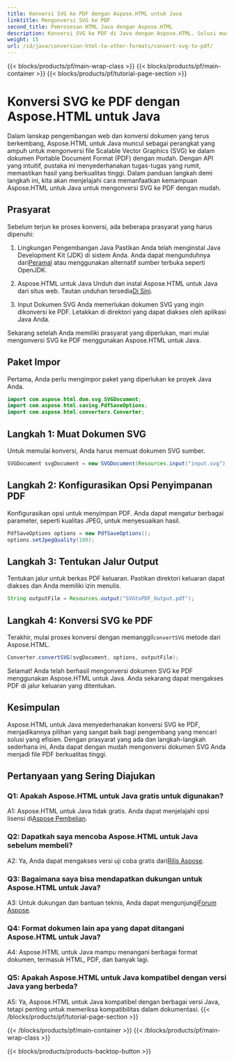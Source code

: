 ```yaml
---
title: Konversi SVG ke PDF dengan Aspose.HTML untuk Java
linktitle: Mengonversi SVG ke PDF
second_title: Pemrosesan HTML Java dengan Aspose.HTML
description: Konversi SVG ke PDF di Java dengan Aspose.HTML. Solusi mudah untuk konversi dokumen berkualitas tinggi.
weight: 15
url: /id/java/conversion-html-to-other-formats/convert-svg-to-pdf/
---
```


{{< blocks/products/pf/main-wrap-class >}}
{{< blocks/products/pf/main-container >}}
{{< blocks/products/pf/tutorial-page-section >}}

# Konversi SVG ke PDF dengan Aspose.HTML untuk Java


Dalam lanskap pengembangan web dan konversi dokumen yang terus berkembang, Aspose.HTML untuk Java muncul sebagai perangkat yang ampuh untuk mengonversi file Scalable Vector Graphics (SVG) ke dalam dokumen Portable Document Format (PDF) dengan mudah. Dengan API yang intuitif, pustaka ini menyederhanakan tugas-tugas yang rumit, memastikan hasil yang berkualitas tinggi. Dalam panduan langkah demi langkah ini, kita akan menjelajahi cara memanfaatkan kemampuan Aspose.HTML untuk Java untuk mengonversi SVG ke PDF dengan mudah.

## Prasyarat

Sebelum terjun ke proses konversi, ada beberapa prasyarat yang harus dipenuhi:

1. Lingkungan Pengembangan Java
 Pastikan Anda telah menginstal Java Development Kit (JDK) di sistem Anda. Anda dapat mengunduhnya dari[Peramal](https://www.oracle.com/java/technologies/javase-downloads.html) atau menggunakan alternatif sumber terbuka seperti OpenJDK.

2. Aspose.HTML untuk Java
 Unduh dan instal Aspose.HTML untuk Java dari situs web. Tautan unduhan tersedia[Di Sini](https://releases.aspose.com/html/java/).

3. Input Dokumen SVG
Anda memerlukan dokumen SVG yang ingin dikonversi ke PDF. Letakkan di direktori yang dapat diakses oleh aplikasi Java Anda.

Sekarang setelah Anda memiliki prasyarat yang diperlukan, mari mulai mengonversi SVG ke PDF menggunakan Aspose.HTML untuk Java.

## Paket Impor

Pertama, Anda perlu mengimpor paket yang diperlukan ke proyek Java Anda.

```java
import com.aspose.html.dom.svg.SVGDocument;
import com.aspose.html.saving.PdfSaveOptions;
import com.aspose.html.converters.Converter;
```

## Langkah 1: Muat Dokumen SVG

Untuk memulai konversi, Anda harus memuat dokumen SVG sumber.

```java
SVGDocument svgDocument = new SVGDocument(Resources.input("input.svg"));
```

## Langkah 2: Konfigurasikan Opsi Penyimpanan PDF

Konfigurasikan opsi untuk menyimpan PDF. Anda dapat mengatur berbagai parameter, seperti kualitas JPEG, untuk menyesuaikan hasil.

```java
PdfSaveOptions options = new PdfSaveOptions();
options.setJpegQuality(100);
```

## Langkah 3: Tentukan Jalur Output

Tentukan jalur untuk berkas PDF keluaran. Pastikan direktori keluaran dapat diakses dan Anda memiliki izin menulis.

```java
String outputFile = Resources.output("SVGtoPDF_Output.pdf");
```

## Langkah 4: Konversi SVG ke PDF

 Terakhir, mulai proses konversi dengan memanggil`convertSVG` metode dari Aspose.HTML.

```java
Converter.convertSVG(svgDocument, options, outputFile);
```

Selamat! Anda telah berhasil mengonversi dokumen SVG ke PDF menggunakan Aspose.HTML untuk Java. Anda sekarang dapat mengakses PDF di jalur keluaran yang ditentukan.

## Kesimpulan

Aspose.HTML untuk Java menyederhanakan konversi SVG ke PDF, menjadikannya pilihan yang sangat baik bagi pengembang yang mencari solusi yang efisien. Dengan prasyarat yang ada dan langkah-langkah sederhana ini, Anda dapat dengan mudah mengonversi dokumen SVG Anda menjadi file PDF berkualitas tinggi.

## Pertanyaan yang Sering Diajukan

### Q1: Apakah Aspose.HTML untuk Java gratis untuk digunakan?

 A1: Aspose.HTML untuk Java tidak gratis. Anda dapat menjelajahi opsi lisensi di[Aspose Pembelian](https://purchase.aspose.com/buy).

### Q2: Dapatkah saya mencoba Aspose.HTML untuk Java sebelum membeli?

 A2: Ya, Anda dapat mengakses versi uji coba gratis dari[Rilis Aspose](https://releases.aspose.com/html/java).

### Q3: Bagaimana saya bisa mendapatkan dukungan untuk Aspose.HTML untuk Java?

 A3: Untuk dukungan dan bantuan teknis, Anda dapat mengunjungi[Forum Aspose](https://forum.aspose.com/).

### Q4: Format dokumen lain apa yang dapat ditangani Aspose.HTML untuk Java?

A4: Aspose.HTML untuk Java mampu menangani berbagai format dokumen, termasuk HTML, PDF, dan banyak lagi.

### Q5: Apakah Aspose.HTML untuk Java kompatibel dengan versi Java yang berbeda?

A5: Ya, Aspose.HTML untuk Java kompatibel dengan berbagai versi Java, tetapi penting untuk memeriksa kompatibilitas dalam dokumentasi.
{{< /blocks/products/pf/tutorial-page-section >}}

{{< /blocks/products/pf/main-container >}}
{{< /blocks/products/pf/main-wrap-class >}}

{{< blocks/products/products-backtop-button >}}
